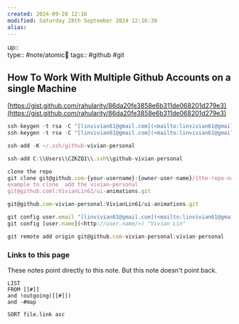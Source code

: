 ```yaml
---
created: 2024-09-28 12:16 
modified: Saturday 28th September 2024 12:16:39
alias: 
---
```

up::  
type:: #note/atomic🌳 
tags:: #github #git
## How To Work With Multiple Github Accounts on a single Machine


[https://gist.github.com/rahularity/86da20fe3858e6b311de068201d279e3](https://gist.github.com/rahularity/86da20fe3858e6b311de068201d279e3)

```jsx
ssh-keygen -t rsa -C "[linvivian61@gmail.com](<mailto:linvivian61@gmail.com>)" -f "github-vivian-personal"
ssh-keygen -t rsa -C "[linvivian61@gmail.com](<mailto:linvivian61@gmail.com>)" -f "github-vivian-personal"
```

```jsx
ssh-add -K ~/.ssh/github-vivian-personal
```

```jsx
ssh-add C:\\Users\\CZKZQ1\\.ssh\\github-vivian-personal
```

```jsx
clone the repo
git clone git@github.com-{your-username}:{owner-user-name}/{the-repo-name}.git
example to clone  add the vivian-personal
git@github.coml:VivianLin61/ui-animations.git
```

```jsx
git@github.com-vivian-personal:VivianLin61/ui-animations.git
```

```jsx
git config user.email "[linvivian61@gmail.com](<mailto:linvivian61@gmail.com>)"
git config [user.name](<http://user.name/>) "Vivian Lin"
```

```jsx
git remote add origin git@github.com-vivian-personal:vivian-personal
```


### Links to this page
These notes point directly to this note. But this note doesn't point back.
```dataview
LIST
FROM [[#]]
and !outgoing([[#]])
and -#map

SORT file.link asc
```



